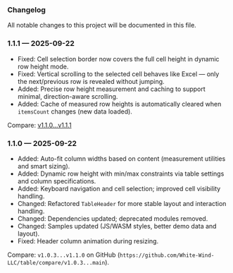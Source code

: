 ### Changelog

All notable changes to this project will be documented in this file.

### 1.1.1 — 2025-09-22

- Fixed: Cell selection border now covers the full cell height in dynamic row height mode.
- Fixed: Vertical scrolling to the selected cell behaves like Excel — only the next/previous row is revealed without
  jumping.
- Added: Precise row height measurement and caching to support minimal, direction-aware scrolling.
- Added: Cache of measured row heights is automatically cleared when `itemsCount` changes (new data loaded).

Compare: [v1.1.0...v1.1.1](https://github.com/White-Wind-LLC/table/compare/v1.1.0...v1.1.1)

### 1.1.0 — 2025-09-22

- Added: Auto-fit column widths based on content (measurement utilities and smart sizing).
- Added: Dynamic row height with min/max constraints via table settings and column specifications.
- Added: Keyboard navigation and cell selection; improved cell visibility handling.
- Changed: Refactored `TableHeader` for more stable layout and interaction handling.
- Changed: Dependencies updated; deprecated modules removed.
- Changed: Samples updated (JS/WASM styles, better demo data and layout).
- Fixed: Header column animation during resizing.

Compare: `v1.0.3...v1.1.0` on GitHub (`https://github.com/White-Wind-LLC/table/compare/v1.0.3...main`).


